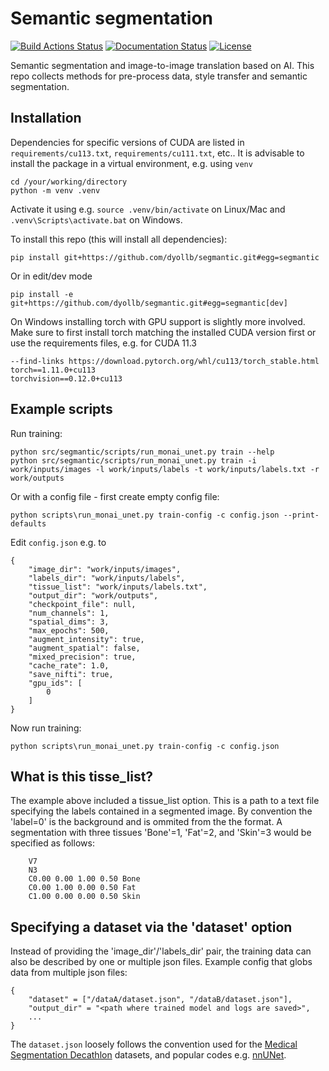 # Semantic segmentation
[![Build Actions Status](https://github.com/dyollb/segmantic/workflows/CI/badge.svg)](https://github.com/dyollb/segmantic/actions)
[![Documentation Status](https://github.com/dyollb/segmantic/workflows/Docs/badge.svg)](https://github.com/dyollb/segmantic/actions)
[![License](https://img.shields.io/badge/license-MIT-green.svg)](https://https://opensource.org/licenses/MIT)

Semantic segmentation and image-to-image translation based on AI. This repo collects methods for pre-process data, style transfer and semantic segmentation.


## Installation

Dependencies for specific versions of CUDA are listed in `requirements/cu113.txt`, `requirements/cu111.txt`, etc.. It is advisable to install the package in a virtual environment, e.g. using `venv`
```
cd /your/working/directory
python -m venv .venv
```
Activate it using e.g. `source .venv/bin/activate` on Linux/Mac and `.venv\Scripts\activate.bat` on Windows.


To install this repo (this will install all dependencies):
```
pip install git+https://github.com/dyollb/segmantic.git#egg=segmantic
```
Or in edit/dev mode
```
pip install -e git+https://github.com/dyollb/segmantic.git#egg=segmantic[dev]
```

On Windows installing torch with GPU support is slightly more involved. Make sure to first install torch matching the installed CUDA version first or use the requirements files, e.g. for CUDA 11.3
```
--find-links https://download.pytorch.org/whl/cu113/torch_stable.html
torch==1.11.0+cu113
torchvision==0.12.0+cu113
```

## Example scripts

Run training:
```
python src/segmantic/scripts/run_monai_unet.py train --help
python src/segmantic/scripts/run_monai_unet.py train -i work/inputs/images -l work/inputs/labels -t work/inputs/labels.txt -r work/outputs
```

Or with a config file - first create empty config file:
```
python scripts\run_monai_unet.py train-config -c config.json --print-defaults
```

Edit `config.json` e.g. to
```
{
    "image_dir": "work/inputs/images",
    "labels_dir": "work/inputs/labels",
    "tissue_list": "work/inputs/labels.txt",
    "output_dir": "work/outputs",
    "checkpoint_file": null,
    "num_channels": 1,
    "spatial_dims": 3,
    "max_epochs": 500,
    "augment_intensity": true,
    "augment_spatial": false,
    "mixed_precision": true,
    "cache_rate": 1.0,
    "save_nifti": true,
    "gpu_ids": [
        0
    ]
}
```

Now run training:
```
python scripts\run_monai_unet.py train-config -c config.json
```

## What is this tisse_list?
The example above included a tissue_list option. This is a path to a text file specifying the labels contained in a segmented image. By convention the 'label=0' is the background and is ommited from the the format. A segmentation with three tissues 'Bone'=1, 'Fat'=2, and 'Skin'=3 would be specified as follows:
```
    V7
    N3
    C0.00 0.00 1.00 0.50 Bone
    C0.00 1.00 0.00 0.50 Fat
    C1.00 0.00 0.00 0.50 Skin
```

## Specifying a dataset via the 'dataset' option
Instead of providing the 'image_dir'/'labels_dir' pair, the training data can also be described by one or multiple json files. Example config that globs data from multiple json files:
```
{
    "dataset" = ["/dataA/dataset.json", "/dataB/dataset.json"],
    "output_dir" = "<path where trained model and logs are saved>",
    ...
}
```
The `dataset.json` loosely follows the convention used for the [Medical Segmentation Decathlon](http://medicaldecathlon.com/) datasets, and popular codes e.g. [nnUNet](https://github.com/MIC-DKFZ/nnUNet/blob/master/documentation/dataset_conversion.md).
